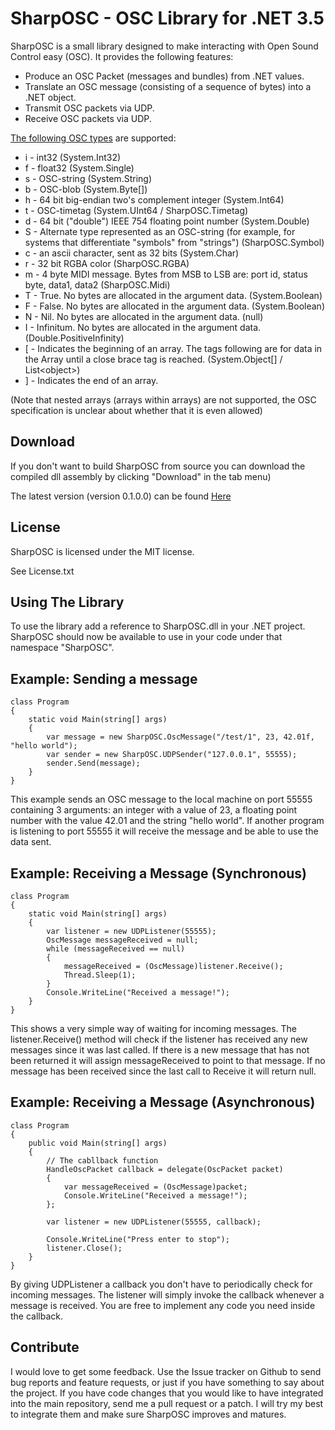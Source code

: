 SharpOSC - OSC Library for .NET 3.5
===================================


SharpOSC is a small library designed to make interacting with Open Sound Control easy (OSC). It provides the following features:

+ Produce an OSC Packet (messages and bundles) from .NET values.
+ Translate an OSC message (consisting of a sequence of bytes) into a .NET object.
+ Transmit OSC packets via UDP.
+ Receive OSC packets via UDP.

[The following OSC types](http://opensoundcontrol.org/spec-1_0) are supported:

* i	- int32 (System.Int32)
* f	- float32 (System.Single)
* s	- OSC-string (System.String)
* b	- OSC-blob (System.Byte[])
* h	- 64 bit big-endian two's complement integer (System.Int64)
* t	- OSC-timetag (System.UInt64 / SharpOSC.Timetag)
* d	- 64 bit ("double") IEEE 754 floating point number (System.Double)
* S	- Alternate type represented as an OSC-string (for example, for systems that differentiate "symbols" from "strings") (SharpOSC.Symbol)
* c	- an ascii character, sent as 32 bits (System.Char)
* r	- 32 bit RGBA color (SharpOSC.RGBA)
* m	- 4 byte MIDI message. Bytes from MSB to LSB are: port id, status byte, data1, data2 (SharpOSC.Midi)
* T	- True. No bytes are allocated in the argument data. (System.Boolean)
* F	- False. No bytes are allocated in the argument data. (System.Boolean)
* N	- Nil. No bytes are allocated in the argument data. (null)
* I	- Infinitum. No bytes are allocated in the argument data. (Double.PositiveInfinity)
* [	- Indicates the beginning of an array. The tags following are for data in the Array until a close brace tag is reached. (System.Object[] / List\<object\>)
* ]	- Indicates the end of an array.

(Note that nested arrays (arrays within arrays) are not supported, the OSC specification is unclear about whether that it is even allowed)

Download
--------

If you don't want to build SharpOSC from source you can download the compiled dll assembly by clicking "Download" in the tab menu)

The latest version (version 0.1.0.0) can be found [Here](https://github.com/downloads/valdiorn/SharpOSC/SharpOSC_v0.1.0.0.zip)


License
-------

SharpOSC is licensed under the MIT license. 

See License.txt

Using The Library
-----------------

To use the library add a reference to SharpOSC.dll in your .NET project. SharpOSC should now be available to use in your code under that namespace "SharpOSC". 

Example: Sending a message
--------------------------

	class Program
	{
		static void Main(string[] args)
		{
			var message = new SharpOSC.OscMessage("/test/1", 23, 42.01f, "hello world");
			var sender = new SharpOSC.UDPSender("127.0.0.1", 55555);
			sender.Send(message);
		}
	}

This example sends an OSC message to the local machine on port 55555 containing 3 arguments: an integer with a value of 23, a floating point number with the value 42.01 and the string "hello world". If another program is listening to port 55555 it will receive the message and be able to use the data sent.

Example: Receiving a Message (Synchronous)
------------------------------------------

	class Program
	{
		static void Main(string[] args)
		{
			var listener = new UDPListener(55555);
			OscMessage messageReceived = null;
			while (messageReceived == null)
			{
				messageReceived = (OscMessage)listener.Receive();
				Thread.Sleep(1);
			}
			Console.WriteLine("Received a message!");
		}
	}

This shows a very simple way of waiting for incoming messages. The listener.Receive() method will check if the listener has received any new messages since it was last called. If there is a new message that has not been returned it will assign messageReceived to point to that message. If no message has been received since the last call to Receive it will return null.

Example: Receiving a Message (Asynchronous)
-------------------------------------------

	class Program
	{
		public void Main(string[] args)
		{
			// The cabllback function
			HandleOscPacket callback = delegate(OscPacket packet)
			{
				var messageReceived = (OscMessage)packet;
				Console.WriteLine("Received a message!");
			};

			var listener = new UDPListener(55555, callback);

			Console.WriteLine("Press enter to stop");
			listener.Close();
		}
	}

By giving UDPListener a callback you don't have to periodically check for incoming messages. The listener will simply invoke the callback whenever a message is received. You are free to implement any code you need inside the callback.

Contribute
----------

I would love to get some feedback. Use the Issue tracker on Github to send bug reports and feature requests, or just if you have something to say about the project. If you have code changes that you would like to have integrated into the main repository, send me a pull request or a patch. I will try my best to integrate them and make sure SharpOSC improves and matures.